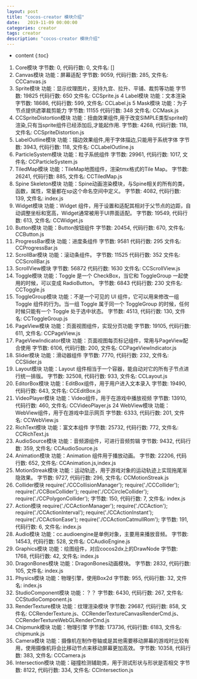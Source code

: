 ```yaml
---
layout: post
title: "cocos-creator 模块介绍"
date:   2019-11-09 00:00:00
categories: creator
tags: creator
description: "cocos-creator 模块介绍"
---
```


* content
{:toc}

1. Core模块
字节数: 0,
代码行数: 0,
文件名: []
2. Canvas模块
功能：屏幕适配
字节数: 9059,
代码行数: 285,
文件名: CCCanvas.js
3. Sprite模块
功能：显示纹理图片，支持九宫、拉升、平铺、裁剪等功能
字节数: 19825
代码行数: 650
文件名: CCSprite.js
4 Label模块
功能：文本渲染
字节数: 18686,
代码行数: 599,
文件名: CCLabel.js
5 Mask模块
功能：为子节点提供遮罩裁剪能力
字节数: 11155
代码行数: 348
文件名: CCMask.js
6. CCSpriteDistortion模块
功能：扭曲效果组件,用于改变SIMPLE类型sprite的渲染,只有当sprite组件已经添加后,才能起作用.
字节数: 4268,
代码行数: 118,
文件名: CCSpriteDistortion.js
7. LabelOutline模块
功能：描边效果组件,用于字体描边,只能用于系统字体
字节数: 3943,
代码行数: 118,
文件名: CCLabelOutline.js
8. ParticleSystem模块
功能：粒子系统组件
字节数: 29961,
代码行数: 1017,
文件名: CCParticleSystem.js
9. TiledMap模块
功能：TileMap地图组件，渲染tmx格式的Tile Map。
字节数: 26241,
代码行数: 885,
文件名: CCTiledMap.js
10. Spine Skeleton模块
功能：Spine动画渲染模块，与Spine相关的所有的类，函数，属性，常量都在sp这个命名空间中定义。
字节数: 4082,
代码行数: 139,
文件名: index.js
11. Widget模块
功能：Widget 组件，用于设置和适配其相对于父节点的边距，自动调整坐标和宽高，Widget通常被用于UI界面适配。
字节数: 19549,
代码行数: 613,
文件名: CCWidget.js
12. Button模块
功能：Button按钮组件
字节数: 20454,
代码行数: 670,
文件名: CCButton.js
13. ProgressBar模块
功能：进度条组件
字节数: 9581
代码行数: 295
文件名: CCProgressBar.js
14. ScrollBar模块
功能：滚动条组件。
字节数: 11525
代码行数: 352
文件名: CCScrollBar.js
15. ScrollView模块
字节数: 56872
代码行数: 1630
文件名: CCScrollView.js
16. Toggle模块
功能：Toggle 是一个 CheckBox，当它和 ToggleGroup 一起使用的时候，可以变成 RadioButton。
字节数: 6843
代码行数: 230
文件名: CCToggle.js
17. ToggleGroup模块
功能：不是一个可见的 UI 组件，它可以用来修改一组 Toggle 组件的行为。当一组 Toggle 属于同一个 ToggleGroup 的时候，任何时候只能有一个 Toggle 处于选中状态。
字节数: 4513,
代码行数: 130,
文件名: CCToggleGroup.js
18. PageView模块
功能：页面视图组件，实现分页功能
字节数: 19105,
代码行数: 611,
文件名: CCPageView.js
19. PageViewIndicator模块
功能：页面视图每页标记组件，常用与PageView配合使用
字节数: 6106,
代码行数: 200,
文件名: CCPageViewIndicator.js
20. Slider模块
功能：滑动器组件
字节数: 7770,
代码行数: 232,
文件名: CCSlider.js
21. Layout模块
功能：Layout 组件相当于一个容器，能自动对它的所有子节点进行统一排版。
字节数: 32508,
代码行数: 933,
文件名: CCLayout.js
22. EditorBox模块
功能：EditBox组件，用于用户进入文本录入
字节数: 19490,
代码行数: 643,
文件名: CCEditBox.js
23. VideoPlayer模块
功能：Video组件，用于在游戏中播放视频
字节数: 13910,
代码行数: 460,
文件名: CCVideoPlayer.js
24 WebView模块
功能：WebView组件，用于在游戏中显示网页
字节数: 6333,
代码行数: 201,
文件名: CCWebView.js
25. RichText模块
功能：富文本组件
字节数: 25732,
代码行数: 772,
文件名: CCRichText.js
26. AudioSource模块
功能：音频源组件，可进行音频剪辑
字节数: 9432,
代码行数: 359,
文件名: CCAudioSource.js
27. Animation模块
功能：Animation 组件用于播放动画。
字节数: 22206,
代码行数: 652,
文件名: CCAnimation.js,index.js
28. MotionStreak模块
功能：运动轨迹，用于游戏对象的运动轨迹上实现拖尾渐隐效果。
字节数: 9727,
代码行数: 296,
文件名: CCMotionStreak.js
29. Collider模块
require('./CCCollisionManager');
require('./CCCollider');
require('./CCBoxCollider');
require('./CCCircleCollider');
require('./CCPolygonCollider');
字节数: 150,
代码行数: 7,
文件名: index.js
30. Action模块
require('./CCActionManager');
require('./CCAction');
require('./CCActionInterval');
require('./CCActionInstant');
require('./CCActionEase');
require('./CCActionCatmullRom');
字节数: 191,
代码行数: 6,
文件名: index.js
31. Audio模块
功能：cc.audioengine是单例对象，主要用来播放音频。
字节数: 14543,
代码行数: 528,
文件名: CCAudioEngine.js
32. Graphics模块
功能：绘图组件，对应cocos2dx上的DrawNode
字节数: 1768,
代码行数: 42,
文件名: index.js
33. DragonBones模块
功能：DragonBones动画模块。
字节数: 2832,
代码行数: 105,
文件名: index.js
34. Physics模块
功能：物理引擎，使用Box2d
字节数: 955,
代码行数: 32,
文件名: index.js
35. StudioComponent模块
功能：？？
字节数: 6430,
代码行数: 267,
文件名: CCStudioComponent.js
36. RenderTexture模块
功能：纹理渲染模块
字节数: 29687,
代码行数: 858,
文件名: CCRenderTexture.js、CCRenderTextureCanvasRenderCmd.js、CCRenderTextureWebGLRenderCmd.js
37. Chipmunk模块
功能：物理引擎
字节数: 173736,
代码行数: 6183,
文件名: chipmunk.js
38. Camera模块
功能：摄像机在制作卷轴或是其他需要移动屏幕的游戏时比较有用，使用摄像机将会比移动节点来移动屏幕更加高效。
字节数: 10358,
代码行数: 383,
文件名: CCCamera.js
39. Intersection模块
功能：碰撞检测辅助类，用于测试形状与形状是否相交
字节数: 8122,
代码行数: 334,
文件名: CCIntersection.js
